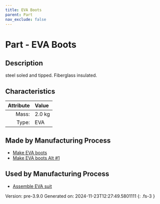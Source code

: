 ```yaml
---
title: EVA Boots
parent: Part
nav_exclude: false
---
```

# Part - EVA Boots

## Description
steel soled and tipped.  Fiberglass insulated.

## Characteristics

| Attribute      | Value |
|--------:|:------|
|Mass:|2.0 kg|
|Type:|EVA|

## Made by Manufacturing Process

- [Make EVA boots](../process/make-eva-boots.html)
- [Make EVA boots Alt #1](../process/make-eva-boots-alt--1.html)

## Used by Manufacturing Process

- [Assemble EVA suit](../process/assemble-eva-suit.html)


Version: pre-3.9.0 Generated on: 2024-11-23T12:27:49.5801111
{: .fs-3 }

